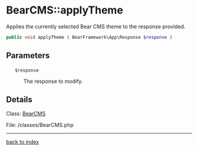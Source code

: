 # BearCMS::applyTheme

Applies the currently selected Bear CMS theme to the response provided.

```php
public void applyTheme ( BearFramework\App\Response $response )
```

## Parameters

&nbsp;&nbsp;&nbsp;&nbsp;&nbsp;&nbsp;`$response`

&nbsp;&nbsp;&nbsp;&nbsp;&nbsp;&nbsp;&nbsp;&nbsp;&nbsp;&nbsp;&nbsp;&nbsp;The response to modify.

## Details

Class: [BearCMS](bearcms.class.md)

File: /classes/BearCMS.php

---

[back to index](index.md)

